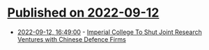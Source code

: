 # [Published on 2022-09-12](index.md)

* [2022-09-12, 16:49:00](https://news.slashdot.org/story/22/09/12/1649227/imperial-college-to-shut-joint-research-ventures-with-chinese-defence-firms?utm_source=rss1.0mainlinkanon&utm_medium=feed) - [Imperial College To Shut Joint Research Ventures with Chinese Defence Firms](https://news.slashdot.org/story/22/09/12/1649227/imperial-college-to-shut-joint-research-ventures-with-chinese-defence-firms?utm_source=rss1.0mainlinkanon&utm_medium=feed)
